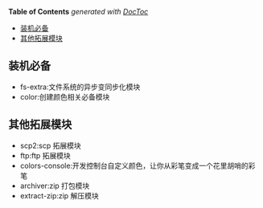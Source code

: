 <!-- START doctoc generated TOC please keep comment here to allow auto update -->
<!-- DON'T EDIT THIS SECTION, INSTEAD RE-RUN doctoc TO UPDATE -->
**Table of Contents**  *generated with [DocToc](https://github.com/thlorenz/doctoc)*

- [装机必备](#%E8%A3%85%E6%9C%BA%E5%BF%85%E5%A4%87)
- [其他拓展模块](#%E5%85%B6%E4%BB%96%E6%8B%93%E5%B1%95%E6%A8%A1%E5%9D%97)

<!-- END doctoc generated TOC please keep comment here to allow auto update -->

## 装机必备

- fs-extra:文件系统的异步变同步化模块
- color:创建颜色相关必备模块

## 其他拓展模块

- scp2:scp 拓展模块
- ftp:ftp 拓展模块
- colors-console:开发控制台自定义颜色，让你从彩笔变成一个花里胡哨的彩笔
- archiver:zip 打包模块
- extract-zip:zip 解压模块
